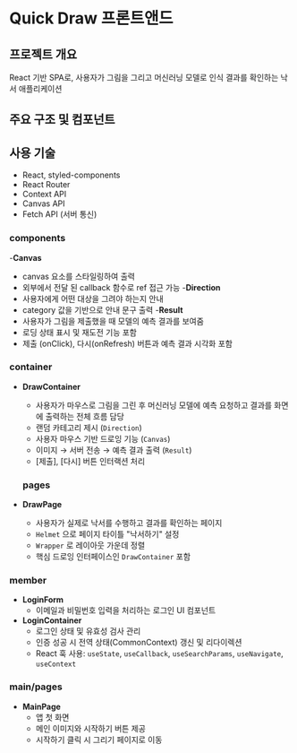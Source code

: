 # Quick Draw 프론트앤드

## 프로젝트 개요
React 기반 SPA로, 사용자가 그림을 그리고 머신러닝 모델로 인식 결과를 확인하는 낙서 애플리케이션

## 주요 구조 및 컴포넌트

## 사용 기술
- React, styled-components
- React Router
- Context API
- Canvas API
- Fetch API (서버 통신)

### components
-**Canvas**
- canvas 요소를 스타일링하여 출력
- 외부에서 전달 된 callback 함수로 ref 접근 가능
-**Direction**
- 사용자에게 어떤 대상을 그려야 하는지 안내
- category 값을 기반으로 안내 문구 출력
-**Result**
- 사용자가 그림을 제출했을 때 모델의 예측 결과를 보여줌
- 로딩 상태 표시 및 재도전 기능 포함
- 제출 (onClick), 다시(onRefresh) 버튼과 예측 결과 시각화 포함

### container
- **DrawContainer**
  - 사용자가 마우스로 그림을 그린 후 머신러닝 모델에 예측 요청하고 결과를 화면에 출력하는 전체 흐름 담당
  - 랜덤 카테고리 제시 (`Direction`)
  - 사용자 마우스 기반 드로잉 기능 (`Canvas`)
  - 이미지 → 서버 전송 → 예측 결과 출력 (`Result`)
  - [제출], [다시] 버튼 인터랙션 처리

  ### pages
- **DrawPage**
  - 사용자가 실제로 낙서를 수행하고 결과를 확인하는 페이지
  - `Helmet` 으로 페이지 타이틀 "낙서하기" 설정
  - `Wrapper` 로 레이아웃 가운데 정렬
  - 핵심 드로잉 인터페이스인 `DrawContainer` 포함

### member
- **LoginForm**
  - 이메일과 비밀번호 입력을 처리하는 로그인 UI 컴포넌트
- **LoginContainer**
  - 로그인 상태 및 유효성 검사 관리
  - 인증 성공 시 전역 상태(CommonContext) 갱신 및 리다이렉션
  - React 훅 사용: `useState`, `useCallback`, `useSearchParams`, `useNavigate`, `useContext`

### main/pages
- **MainPage**
  - 앱 첫 화면
  - 메인 이미지와 시작하기 버튼 제공
  - 시작하기 클릭 시 그리기 페이지로 이동

